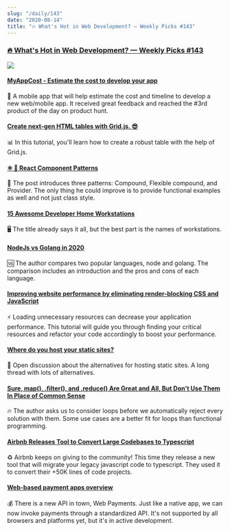 ```yaml
---
slug: "/daily/143"
date: "2020-08-14"
title: "🔥 What's Hot in Web Development? — Weekly Picks #143"
---
```


### [🔥 What's Hot in Web Development? — Weekly Picks #143](https://daily.dev/posts/whats-hot-in-web-development-weekly-picks-143)

![](https://assets.website-files.com/5e0f1144930a8bc8aace526c/5f4f7f0d8c4e4118b026e28b_Cover.jpg)

#### [MyAppCost - Estimate the cost to develop your app](https://app.daily.dev/posts/5NNWeGkis)

🧮 A mobile app that will help estimate the cost and timeline to develop a new web/mobile app. It received great feedback and reached the #3rd product of the day on product hunt.

#### [Create next-gen HTML tables with Grid.js. 😎](https://app.daily.dev/posts/XukHk6YIk)

📊 In this tutorial, you'll learn how to create a robust table with the help of Grid.js.

#### [⚛️ 🚀 React Component Patterns](https://app.daily.dev/posts/UxPZaGYDe)

👾 The post introduces three patterns: Compound, Flexible compound, and Provider. The only thing he could improve is to provide functional examples as well and not just class style.

#### [15 Awesome Developer Home Workstations](https://app.daily.dev/posts/9p3pLmGfE)

🖥 The title already says it all, but the best part is the names of workstations.

#### [NodeJs vs Golang in 2020](https://app.daily.dev/posts/NBxwClnSG)

🆚 The author compares two popular languages, node and golang. The comparison includes an introduction and the pros and cons of each language.

#### [Improving website performance by eliminating render-blocking CSS and JavaScript](https://app.daily.dev/posts/b89T88_vD)

⚡️ Loading unnecessary resources can decrease your application performance. This tutorial will guide you through finding your critical resources and refactor your code accordingly to boost your performance.

#### [Where do you host your static sites?](https://app.daily.dev/posts/iBkM29eE1)

🦄 Open discussion about the alternatives for hosting static sites. A long thread with lots of alternatives.

#### [Sure, map(), .filter(), and .reduce() Are Great and All, But Don't Use Them In Place of Common Sense](https://app.daily.dev/posts/UdyACmHLj)

🔥 The author asks us to consider loops before we automatically reject every solution with them. Some use cases are a better fit for loops than functional programming.


#### [Airbnb Releases Tool to Convert Large Codebases to Typescript](https://app.daily.dev/posts/VjPw4LBH5)

♻️ Airbnb keeps on giving to the community! This time they release a new tool that will migrate your legacy javascript code to typescript. They used it to convert their +50K lines of code projects.

#### [Web-based payment apps overview](https://app.daily.dev/posts/62hfiMh1c)

💰 There is a new API in town, Web Payments. Just like a native app, we can now invoke payments through a standardized API. It's not supported by all browsers and platforms yet, but it's in active development.